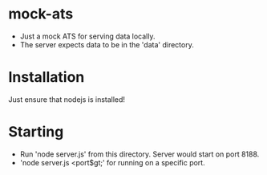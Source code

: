 mock-ats
========

- Just a mock ATS for serving data locally.
- The server expects data to be in the 'data' directory.

Installation
========
Just ensure that nodejs is installed!

Starting
========
- Run 'node server.js' from this directory. Server would start on port 8188.
- 'node server.js &lt;port$gt;' for running on a specific port.